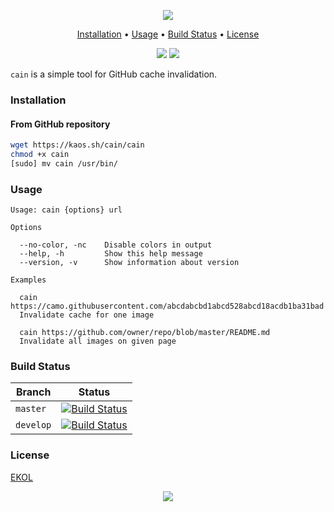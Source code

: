 <p align="center"><a href="#readme"><img src="https://gh.kaos.st/cain.svg"/></a></p>

<p align="center"><a href="#installation">Installation</a> • <a href="#usage">Usage</a> • <a href="#build-status">Build Status</a> • <a href="#license">License</a></p>

<p align="center">
  <a href="https://travis-ci.org/essentialkaos/cain"><img src="https://travis-ci.org/essentialkaos/cain.svg"></a>
  <a href="https://essentialkaos.com/ekol"><img src="https://gh.kaos.st/ekol.svg"></a>
</p>

`cain` is a simple tool for GitHub cache invalidation.

### Installation

#### From GitHub repository

```bash
wget https://kaos.sh/cain/cain
chmod +x cain
[sudo] mv cain /usr/bin/
```

### Usage

```
Usage: cain {options} url

Options

  --no-color, -nc    Disable colors in output
  --help, -h         Show this help message
  --version, -v      Show information about version

Examples

  cain https://camo.githubusercontent.com/abcdabcbd1abcd528abcd18acdb1ba31bad
  Invalidate cache for one image

  cain https://github.com/owner/repo/blob/master/README.md
  Invalidate all images on given page

```

### Build Status

| Branch | Status |
|--------|--------|
| `master` | [![Build Status](https://travis-ci.org/essentialkaos/cain.svg?branch=master)](https://travis-ci.org/essentialkaos/cain) |
| `develop` | [![Build Status](https://travis-ci.org/essentialkaos/cain.svg?branch=develop)](https://travis-ci.org/essentialkaos/cain) |

### License

[EKOL](https://essentialkaos.com/ekol)

<p align="center"><a href="https://essentialkaos.com"><img src="https://gh.kaos.st/ekgh.svg"/></a></p>
